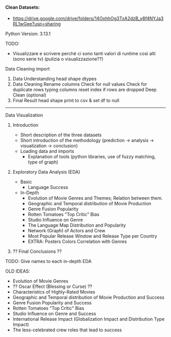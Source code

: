 #### Clean Datasets:
- https://drive.google.com/drive/folders/14OxhhOg3TxA2dzB_y8f4NYJa3RL1wGee?usp=sharing

Python Version: 3.13.1

TODO:
- Visualizzare e scrivere perché ci sono tanti valori di runtime così alti (sono serie tv) (pulizia o visualizzazione??)

Data Cleaning
import
1. Data Understanding
 head
 shape
 dtypes
2. Data Cleaning
 Rename columns
 Check for null values
 Check for duplicate rows
 typing columns
 reset index if rows are dropped
 Deep Clean (optional)
3. Final Result
 head
 shape
 print to csv & set df to null

---

Data Visualization
1. Introduction
   - Short description of the three datasets
   - Short introduction of the methodology (prediction -> analysis -> visualization -> conclusion)
   - Loading data and imports
     - Explanation of tools (python libraries, use of fuzzy matching, type of graph)
2. Exploratory Data Analysis (EDA)
   - Basic
     - Language Success
   - In-Depth
     - Evolution of Movie Genres and Themes; Relation between them.
     - Geographic and Temporal distribution of Movie Production
     - Genre Fusion Popularity
     - Rotten Tomatoes "Top Critic" Bias
     - Studio Influence on Genre
     - The Language Map Distribution and Popularity
     - Network (Graph) of Actors and Crew
     - Most Popular Release Window and Release Type per Country
     - EXTRA: Posters Colors Correlation with Genres
     
3. ?? Final Conclusions ??

TODO:
Give names to each in-depth EDA


OLD IDEAS:
- Evolution of Movie Genres
- ?? Oscar Effect (Blessing or Curse) ?? 
- Characteristics of Highly-Rated Movies
- Geographic and Temporal distribution of Movie Production and Success
- Genre Fusion Popularity and Success
- Rotten Tomatoes "Top Critic" Bias
- Studio Influence on Genre and Success
- International Release Impact (Globalization Impact and Distribution Type Impact)
- The less-celebrated crew roles that lead to success
